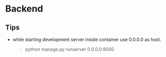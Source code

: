# Backend

## Tips

- while starting development server inside container use 0.0.0.0 as host.
  > python manage.py runserver 0.0.0.0:8000
